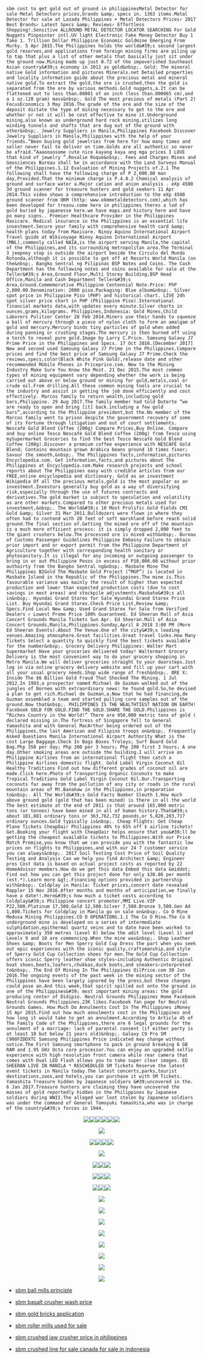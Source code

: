 
```
sbm cost to get gold out of ground in philippinesMetal Detector for sale Metal Detectors prices,brands &amp; specs in. 1363 items.Metal Detector for sale at Lazada Philippines ➤ Metal Detectors Prices✓ 2017 Best Brands✓ Latest Specs &amp; Reviews✓ Effortless Shopping!.Sensitive ALLROUND METAL DETECTOR LOCATOR SEARCHING For Gold Nuggets Pinpointer intl.UV light Electronic Fake Money Detector Buy 1 Take 1. Trillion Dollar Philippine Economic Goldmine Emerging From Murky. 5 Apr 2015.The Philippines holds the world&#39;s second largest gold reserves,and applications from foreign mining firms are piling up to tap that plus a list of other metals that basically just sit under the ground now.Mining made up just 0.72 of the impoverished Southeast Asian country&#39;s economy in 2012 as gold&nbsp;. Gold: The mineral native Gold information and pictures Minerals.net Detailed properties and locality information guide about the precious metal and mineral native gold.To extract the gold,the ore is crushed,then the gold is separated from the ore by various methods.Gold nuggets,a.It can be flattened out to less than.00001 of an inch (less than.000065 cm),and a 1 oz.(28 gram) mass&nbsp;. Gold The most precious of metals (Part 2) FocusEconomics 3 May 2016.The grade of the ore and the size of the deposit dictate the type of mining necessary to get to the ore and whether or not it will be cost effective to mine it.Underground mining,also known as underground hard rock mining,utilizes long winding tunnels and shafts that are dug out of the ground with other&nbsp;. Jewelry Suppliers in Manila,Philippines Facebook Discover Jewelry Suppliers in Manila,Philippines with the help of your friends.“Been buying gold jewelries from here for how many times and seller never fail to deliver on time.Golds are all authentic so never be afraid.“Aaaoooosome cute nice kayang kaya ang mga prices I LOVE that kind of jewelry ”.Rosalie Roque&nbsp;. Fees and Charges Mines and Geosciences Bureau shall be in accordance with the Land Surveys Manual of the Philippines.1.12 Evaluation of Mining Projects of.2.1 The following shall have the following charge of P 2,000.00 man day,Provided.That the minimum charge is P.4.8.2 Chemical analysis of ground and surface water a.Major cation and anion analysis . eXp 4500 3d ground scanner for treasure hunters and gold seekers 11 Apr 2014.This video shows a comprehensive introduction to the eXp 4500 ground scanner from OKM (http: www.okmmetaldetectors.com),which has been developed for treasu.come here in philippines theres a lod of gold buried by japanesse here.we have maps.and history here and have po many signs.﻿. Premier Healthcare Provider in the Philippines Maxicare. Medical insurance in the Philippines is an essential life investment.Secure your family with comprehensive health card &amp; health plans today from Maxicare. Ninoy Aquino International Airport Travel guide at Wikivoyage Ninoy Aquino International Airport (MNL),commonly called NAIA,is the airport serving Manila,the capital of the Philippines,and its surrounding metropolitan area.The Terminal 3 jeepney stop is outside the airport beside the Circulo del Mundo Rotonda,although it is possible to get off at Resorts World Manila (on the&nbsp;. Bangko Sentral ng Pilipinas BSP Notes and Coins. The Cash Department has the following notes and coins available for sale at the Teller&#39;s Area,Ground Floor,Multi Storey Building,BSP Head Office,Manila and Cash Department Teller&#39;s Area,Ground.Commemorative Philippine Centennial Note.Price: PhP 2,000.00.Denomination: 2000 piso.Packaging: Blue album&nbsp;. Silver spot price in Philippine Piso (PHP) and historical chart. LIVE 24h spot silver price chart in PHP (Philippine Piso).International financial markets data,with updates every minute.Silver charts in ounces,grams,kilograms. Philippines,Indonesia: Gold Mines,Child Laborers Pulitzer Center 28 Feb 2014.Miners use their hands to squeeze a ball of mercury through a piece of nylon cloth to form an amalgam of gold and mercury.Mercury binds tiny particles of gold when added during panning or crushing stages.The mercury is then burned off using a torch to reveal pure gold.Image by Larry C.Price. Samsung Galaxy J7 Prime Price in the Philippines and Specs. 17 Oct 2016.[December 2017] New and second used Samsung Galaxy J7 Prime in the Philippines.Compare prices and find the best price of Samsung Galaxy J7 Prime.Check the reviews,specs,color(Black White Pink Gold),release date and other recommended Mobile Phones in Priceprice.com. New to the Mining Industry Make Sure You Know the Most. 21 Dec 2015.The most common types of mining equipment vary depending whether the work is being carried out above or below ground or mining for gold,metals,coal or crude oil.From drilling.All these common mining tools are crucial to the industry and assist in getting the job done efficiently and cost effectively. Marcos family to return wealth,including gold bars,Philippine. 29 Aug 2017.The family member had told Duterte “we are ready to open and bring [it] back.including a few gold bars”,according to the Philippine president,but the.No member of the Marcos family went to prison despite the government recovery of some of its fortune through litigation and out of court settlements. Nescafé Gold Blend Coffee (200g) Compare Prices,Buy Online. Compare and buy online Tesco Nescafé Gold Blend Coffee (200g) from Tesco using mySupermarket Groceries to find the best Tesco Nescafé Gold Blend Coffee (200g).Discover a premium coffee experience with NESCAFÉ Gold Blend; Contains mountain grown Arabica beans ground 10 times finer; Savour the smooth,&nbsp;. The Philippines facts,information,pictures Encyclopedia.com. Get information,facts,and pictures about The Philippines at Encyclopedia.com.Make research projects and school reports about The Philippines easy with credible articles from our FREE,online encyclopedia and dictionary. Gold as an investment Wikipedia Of all the precious metals,gold is the most popular as an investment.Investors generally buy gold as a way of diversifying risk,especially through the use of futures contracts and derivatives.The gold market is subject to speculation and volatility as are other markets.Compared to other precious metals used for investment,&nbsp;. The World&#39;s 10 Most Prolific Gold Fields CMI Gold &amp; Silver 31 Mar 2011.Bulldozers were flown in where they often had to contend with 20 feet of soft marshland before reach solid ground.The final section of.Getting the mined ore off of the mountain is a much more efficient process: it is simply dropped 2,000 feet to the giant crushers below.The processed ore is mixed with&nbsp;. Bureau of Customs Passenger Guidelines Philippine Embassy Failure to obtain prior import and or export permit from the Philippine Department of Agriculture together with corresponding health sanitary or phytosanitary.It is illegal for any incoming or outgoing passenger to bring in or out Philippine Pesos in excess of P10,000.00 without prior authoirty from the Bangko Sentral ng&nbsp;. Masbate Mine The Philippines B2Gold The Masbate Gold Project (“MGP”) is located in Masbate Island in the Republic of the Philippines.The mine is.This favourable variance was mainly the result of higher than expected production and lower than expected production costs (due to cost savings in most areas) and stockpile adjustments.Masbate&#39;s all in&nbsp;. Hyundai Grand Starex for Sale Hyundai Grand Starex Price List. Buy Hyundai Grand Starex.Check Price List,Review &amp; Specs.Find Local New &amp; Used Grand Starex for Sale from Verified Dealers ✓ Lowest Promo Price 100% Guaranteed. Ed Sheeran Mall of Asia Concert Grounds Manila Tickets Sun Apr. Ed Sheeran.Mall of Asia Concert Grounds,Manila,Philippines.Sunday,April 8 2018 3:00 PM (More Ed Sheeran Events).About The Venue.One of the city&#39;s leading venues.Amazing atmosphere.Great facilities.Great travel links.How Many Tickets Select a quantity to quickly find the best tickets available for the number&nbsp;. Grocery Delivery Philippines: Walter Mart Supermarket Have your groceries delivered today! Waltermart Grocery Delivery is the most convenient way to do your grocery shopping in Metro Manila.We will deliver groceries straight to your doorsteps.Just log in via online grocery delivery website and fill up your cart with all your usual grocery needs.Shop wide range of fresh&nbsp;. BRE X: Inside The $6 Billion Gold Fraud That Shocked The Mining. 1 Jul 2012.In 1993,a prospector named Michael de Guzman walked out of the jungles of Borneo with extraordinary news: he found gold.So,he devised a plan to get rich.Michael de Guzman,a.Now that he had financing,de Guzman assembled a team and started pulling core samples out of the ground.Now that&nbsp;. PHILIPPINES IS THE WEALTHTIEST NATION ON EARTH! Facebook GOLD FOR GOLD.FIND THE GOLD.SHARE THE GOLD.Philippines is “Riches Country in the World!” There are 950,000 metric tons of gold ( declared missing in.The fortress of Singapore fell to General Yamashita and with General MacArthur being ordered out of the Philippines,the last American and Filipino troops on&nbsp;. Frequently Asked Questions Manila International Airport Authority What is the cost Large Baggage.Check In Bags Boxes Troleys; Surf Board Gold Bag.Php 350 per day; Php 200 per 3 hours; Php 200 first 3 hours; A one day.Other smoking areas are outside the building.I will arrive on Philippine Airlines from an international flight then catch a Philippine Airlines domestic flight. Gold Label Virgin Coconut Oil Healthy Traditions Find out how different grades of coconut oil are made.Click here.Photo of Transporting Organic Coconuts to make Tropical Traditions Gold Label Virgin Coconut Oil.Our.Transporting coconuts far away from the pollution of any city or roads in the rural mountain areas of Mt.Banahaw in the Philippines,in preparation to&nbsp;. All The World&#39;s Gold Facts Number Sleuth 1.How much above ground gold (gold that has been mined) is there in all the world The best estimate at the end of 2011 is that around 165,000 metric tons (or tonnes) have been mined in all of human history.That&#39;s about 181,881 ordinary tons or 363,762,732 pounds,or 5,820,203,717 ordinary ounces.Gold typically is&nbsp;. Cheap Flights: Get Cheap Plane Tickets CheapOair Philippines 40% to 65% off ‡ airline tickets! Get.Booking your flight with CheapOair helps ensure that you&#39;ll be getting the cheapest available tickets to Philippines.With our Price Match Promise,you know that we can provide you with the fantastic low prices on flights to Philippines,and with our 24 7 customer service you can always&nbsp;. 2017 Soil Testing Cost Price of Soil Quality Testing and Analysis Can we help you find Architect &amp; Engineer pros Cost data is based on actual project costs as reported by 22 HomeAdvisor members.How do we get this data Embed this data &middot; Find out how you can get this project done for only $30.86 per month (est.*).Learn more &gt;.Financing options provided in partnership with&nbsp;. Coldplay in Manila: Ticket prices,concert date revealed Rappler 15 Nov 2016.After months and months of anticipation,we finally have a date!!.Here&#39;s how much a ticket costs according to Coldplay&#39;s Philippine concert promoter,MMI Live.VIP P22,500.Platinum 17,500.Gold 12,500.Silver 7,500.Bronze 3,500.Gen Ad 1,800.Tickets for Coldplay in Manila go on sale on&nbsp;. Co O Mine Medusa Mining Philippines.CO O OPERATIONS.1.1 The Co O Mine.The Co O underground mine is developed on a series of intermediate sulphidation,epithermal quartz veins and to date have been worked to approximately 350 metres (Level 8) below the adit level (Level 1) and Levels 9 and 10 are commencing.When the mine was&nbsp;. Shop Leather Shoes &amp; Boots for Men Sperry Gold Cup Dress the part when you seek out epic experiences with the iconic quality,craftsmanship,and style of Sperry Gold Cup Collection shoes for men.The Gold Cup Collection offers iconic Sperry leather shoe styles—including Authentic Original boat shoes,boots,loafers,chukkas,duck boots,and sneakers—interpreted to&nbsp;. The End Of Mining In The Philippines OilPrice.com 30 Jun 2016.The ongoing events of the past week in the mining sector of the Philippines have been largely ignored by the press,but these changes could pose an.And this week,that spirit spilled out onto the ground in one of the Philippines&#39; most important mining areas: the gold producing center of Didipio. Neutral Grounds Philippines Home Facebook Neutral Grounds Philippines.23K likes.Facebook fan page for Neutral Grounds Games. How Much Do Annulments Cost In The Philippines iMoney 15 Apr 2015.Find out how much annulments cost in the Philippines and how long it would take to get an annulment.According to Article 45 of The Family Code of the Philippines,there are 6 legal grounds for the annulment of a marriage: lack of parental consent (if either party is at least 18 but below 21 years old)&nbsp;. Galaxy C9 Pro SM C900FZDDXTC Samsung Philippines Price indicated may change without notice.The First Samsung smartphone to pack in ground breaking 6 GB RAM and 1.95 GHz Octa core processor.You can enjoy an upgraded selfie experience with high resolution front camera while rear camera that comes with Dual LED Flash allows you to take super clear images. ED SHEERAN LIVE IN MANILA * RESCHEDULED SM Tickets Reserve the latest event tickets in Manila today.The latest concerts,parks,tourist destinations,zoos,and hotels,you can purchase it with SM Tickets. Yamashita Treasure hidden by Japanese soldiers &#39;uncovered in the. 6 Jan 2017.Treasure hunters are claiming they have uncovered the masses of gold reportedly hidden in the Philippines by Japanese soldiers during WWII.The alleged war loot stolen by Japanese soldiers was under the command of General Tomoyuki Yamashita,who was in charge of the country&#39;s forces in 1944. 
```

<div align="center">
  
<a rel="nofollow" href="https://m.shibang-china.com?f=github&k=sbm+cost+to+get+gold+out+of+ground+in+philippines"><img src="https://static.shibang-china.com/en/l.png"></a><img src="https://static.shibang-china.com/en/hw.png"><a rel="nofollow" href="https://m.shibang-china.com/product/?f=github&k=sbm+cost+to+get+gold+out+of+ground+in+philippines"><img src="https://static.shibang-china.com/en/p.png"></a><a rel="nofollow" href="https://m.shibang-china.com/cases/?f=github&k=sbm+cost+to+get+gold+out+of+ground+in+philippines"><img src="https://static.shibang-china.com/en/c.png"></a><a rel="nofollow" href="https://m.shibang-china.com/news/?f=github&k=sbm+cost+to+get+gold+out+of+ground+in+philippines"><img src="https://static.shibang-china.com/en/n.png"></a><a rel="nofollow" href="https://m.shibang-china.com?f=github&k=sbm+cost+to+get+gold+out+of+ground+in+philippines"><img src="https://static.shibang-china.com/en/m.png"></a>

<a rel="nofollow" href="https://m.shibang-china.com/product/?f=github&k=sbm+cost+to+get+gold+out+of+ground+in+philippines"><img src="https://static.shibang-china.com/en/b.jpg"></a>
  
<a rel="nofollow" href="https://m.shibang-china.com/solution-aggregate.html?f=github&k=sbm+cost+to+get+gold+out+of+ground+in+philippines"><img src="https://static.shibang-china.com/en/a.jpg"></a><a rel="nofollow" href="https://m.shibang-china.com/solution-mine.html?f=github&k=sbm+cost+to+get+gold+out+of+ground+in+philippines"><img src="https://static.shibang-china.com/en/m.jpg"></a><a rel="nofollow" href="https://m.shibang-china.com/solution-mill.html?f=github&k=sbm+cost+to+get+gold+out+of+ground+in+philippines"><img src="https://static.shibang-china.com/en/g.jpg"></a><a rel="nofollow" href="https://m.shibang-china.com/solution-epc.html?f=github&k=sbm+cost+to+get+gold+out+of+ground+in+philippines"><img src="https://static.shibang-china.com/en/e.jpg"></a>

<a rel="nofollow" href="https://m.shibang-china.com/product/?f=github&k=sbm+cost+to+get+gold+out+of+ground+in+philippines"><img src="https://static.shibang-china.com/en/a-p.png"></a>

<a rel="nofollow" href="https://m.shibang-china.com/product/crusher/c6x.html?f=github&k=sbm+cost+to+get+gold+out+of+ground+in+philippines"><img src="https://static.shibang-china.com/en/j.jpg"></a><a rel="nofollow" href="https://m.shibang-china.com/product/crusher/ci5x.html?f=github&k=sbm+cost+to+get+gold+out+of+ground+in+philippines"><img src="https://static.shibang-china.com/en/i.jpg"></a><a rel="nofollow" href="https://m.shibang-china.com/product/crusher/hst.html?f=github&k=sbm+cost+to+get+gold+out+of+ground+in+philippines"><img src="https://static.shibang-china.com/en/c.jpg"></a>

<a rel="nofollow" href="https://m.shibang-china.com/product/mill/mtw.html?f=github&k=sbm+cost+to+get+gold+out+of+ground+in+philippines"><img src="https://static.shibang-china.com/en/mtw.jpg"></a><a rel="nofollow" href="https://m.shibang-china.com/product/mill/scm.html?f=github&k=sbm+cost+to+get+gold+out+of+ground+in+philippines"><img src="https://static.shibang-china.com/en/scm.jpg"></a><a rel="nofollow" href="https://m.shibang-china.com/product/mill/lm.html?f=github&k=sbm+cost+to+get+gold+out+of+ground+in+philippines"><img src="https://static.shibang-china.com/en/lm.jpg"></a>

<a rel="nofollow" href="https://m.shibang-china.com/product/sand/vsi6x.html?f=github&k=sbm+cost+to+get+gold+out+of+ground+in+philippines"><img src="https://static.shibang-china.com/en/6x.jpg"></a><a rel="nofollow" href="https://m.shibang-china.com/product/sand/vu.html?f=github&k=sbm+cost+to+get+gold+out+of+ground+in+philippines"><img src="https://static.shibang-china.com/en/vu.jpg"></a><a rel="nofollow" href="https://m.shibang-china.com/product/mobile/klun.html?f=github&k=sbm+cost+to+get+gold+out+of+ground+in+philippines"><img src="https://static.shibang-china.com/en/k.jpg"></a>

<a rel="nofollow" href="https://m.shibang-china.com/cases/?f=github&k=sbm+cost+to+get+gold+out+of+ground+in+philippines"><img src="https://static.shibang-china.com/en/case.png"></a>

<a rel="nofollow" href="https://m.shibang-china.com/cases/aggregate/202.html?f=github&k=sbm+cost+to+get+gold+out+of+ground+in+philippines"><img src="https://static.shibang-china.com/en/c-1.jpg"></a>

<a rel="nofollow" href="https://m.shibang-china.com/cases/aggregate/203.html?f=github&k=sbm+cost+to+get+gold+out+of+ground+in+philippines"><img src="https://static.shibang-china.com/en/c-2.jpg"></a>

<a rel="nofollow" href="https://m.shibang-china.com/cases/mill/123.html?f=github&k=sbm+cost+to+get+gold+out+of+ground+in+philippines"><img src="https://static.shibang-china.com/en/c-3.jpg"></a>

<a rel="nofollow" href="https://m.shibang-china.com/contact_us.html?f=github&k=sbm+cost+to+get+gold+out+of+ground+in+philippines"><img src="https://static.shibang-china.com/en/contact.png"></a>

<a rel="nofollow" href="https://swt.shibang-china.com/?f=github&k=sbm+cost+to+get+gold+out+of+ground+in+philippines"><img src="https://static.shibang-china.com/en/chat.png"></a>

<a rel="nofollow" href="https://whatsapp.shibangsoft.com/WhatsApp.php?f=github&k=sbm+cost+to+get+gold+out+of+ground+in+philippines"><img src="https://static.shibang-china.com/en/whatsapp.png"></a>

<a rel="nofollow" href="https://m.shibang-china.com/?f=github&k=sbm+cost+to+get+gold+out+of+ground+in+philippines"><img src="https://static.shibang-china.com/en/website.png"></a>

</div>


* [sbm ball mills principle](sbm%20ball%20mills%20principle.md)

* [sbm basalt crusher wash price](sbm%20basalt%20crusher%20wash%20price.md)

* [sbm gold bricks application](sbm%20gold%20bricks%20application.md)

* [sbm roller mills used for sale](sbm%20roller%20mills%20used%20for%20sale.md)

* [sbm crushed jaw crusher price in philippines](sbm%20crushed%20jaw%20crusher%20price%20in%20philippines.md)

* [sbm crushed line for sale canada for sale in indonesia](sbm%20crushed%20line%20for%20sale%20canada%20for%20sale%20in%20indonesia.md)